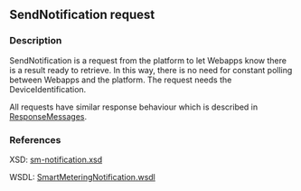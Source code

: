 ## SendNotification request

### Description
SendNotification is a request from the platform to let Webapps know there is a result ready to retrieve. In this way, there is no need for constant polling between Webapps and the platform. The request needs the DeviceIdentification.

All requests have similar response behaviour which is described in [ResponseMessages](./ResponseMessages.md).

### References

XSD: [sm-notification.xsd](https://github.com/OSGP/Platform/blob/development/osgp-adapter-ws-smartmetering/src/main/webapp/WEB-INF/wsdl/smartmetering/schemas/sm-notification.xsd)

WSDL: [SmartMeteringNotification.wsdl](https://github.com/OSGP/Platform/blob/development/osgp-adapter-ws-smartmetering/src/main/webapp/WEB-INF/wsdl/smartmetering/SmartMeteringNotification.wsdl)

